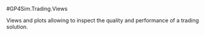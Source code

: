 #GP4Sim.Trading.Views

Views and plots allowing to inspect the quality and performance of a trading solution.